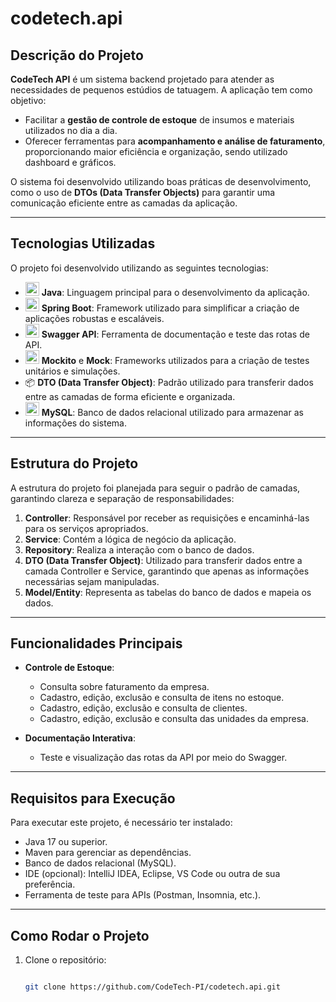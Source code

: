 # codetech.api

## Descrição do Projeto
**CodeTech API** é um sistema backend projetado para atender as necessidades de pequenos estúdios de tatuagem. A aplicação tem como objetivo:
- Facilitar a **gestão de controle de estoque** de insumos e materiais utilizados no dia a dia.
- Oferecer ferramentas para **acompanhamento e análise de faturamento**, proporcionando maior eficiência e organização, sendo utilizado dashboard e gráficos.

O sistema foi desenvolvido utilizando boas práticas de desenvolvimento, como o uso de **DTOs (Data Transfer Objects)** para garantir uma comunicação eficiente entre as camadas da aplicação.

---

## Tecnologias Utilizadas
O projeto foi desenvolvido utilizando as seguintes tecnologias:

- <img src="https://img.icons8.com/color/48/000000/java-coffee-cup-logo--v1.png" width="22"/> **Java**: Linguagem principal para o desenvolvimento da aplicação.
- <img src="https://img.icons8.com/color/48/000000/spring-logo.png" width="22"/> **Spring Boot**: Framework utilizado para simplificar a criação de aplicações robustas e escaláveis.
- <img src="https://img.icons8.com/color/48/000000/api-settings.png" width="22"/> **Swagger API**: Ferramenta de documentação e teste das rotas de API.
- <img src="https://img.icons8.com/ios-filled/50/007ACC/test-tube.png" width="22"/> **Mockito** e **Mock**: Frameworks utilizados para a criação de testes unitários e simulações.
- 📦 **DTO (Data Transfer Object)**: Padrão utilizado para transferir dados entre as camadas de forma eficiente e organizada.
-  <img src="https://img.icons8.com/color/48/000000/mysql-logo.png" width="22"/> **MySQL**: Banco de dados relacional utilizado para armazenar as informações do sistema.

---

## Estrutura do Projeto
A estrutura do projeto foi planejada para seguir o padrão de camadas, garantindo clareza e separação de responsabilidades:

1. **Controller**: Responsável por receber as requisições e encaminhá-las para os serviços apropriados.
2. **Service**: Contém a lógica de negócio da aplicação.
3. **Repository**: Realiza a interação com o banco de dados.
4. **DTO (Data Transfer Object)**: Utilizado para transferir dados entre a camada Controller e Service, garantindo que apenas as informações necessárias sejam manipuladas.
5. **Model/Entity**: Representa as tabelas do banco de dados e mapeia os dados.

---

## Funcionalidades Principais
- **Controle de Estoque**:
  - Consulta sobre faturamento da empresa.
  - Cadastro, edição, exclusão e consulta de itens no estoque.
  - Cadastro, edição, exclusão e consulta de clientes.
  - Cadastro, edição, exclusão e consulta das unidades da empresa.

- **Documentação Interativa**:
  - Teste e visualização das rotas da API por meio do Swagger.

---

## Requisitos para Execução
Para executar este projeto, é necessário ter instalado:

- Java 17 ou superior.
- Maven para gerenciar as dependências.
- Banco de dados relacional (MySQL).
- IDE (opcional): IntelliJ IDEA, Eclipse, VS Code ou outra de sua preferência.
- Ferramenta de teste para APIs (Postman, Insomnia, etc.).

---

## Como Rodar o Projeto
1. Clone o repositório:
   ```bash
   
   git clone https://github.com/CodeTech-PI/codetech.api.git 
  


 
